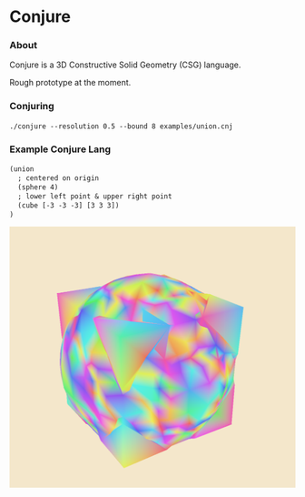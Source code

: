 # Conjure
### About

Conjure is a 3D Constructive Solid Geometry (CSG) language.

Rough prototype at the moment.

### Conjuring
```
./conjure --resolution 0.5 --bound 8 examples/union.cnj
```

### Example Conjure Lang

```
(union
  ; centered on origin
  (sphere 4)
  ; lower left point & upper right point
  (cube [-3 -3 -3] [3 3 3])
)
```
![rendering of union](examples/union.png)

